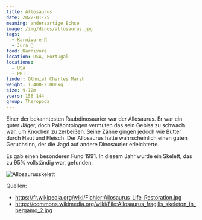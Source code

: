 ```yaml
---
title: Allosaurus
date: 2022-01-25
meaning: andersartige Echse
image: /img/dinos/allosaurus.jpg
tags:
  - Karnivore 🥩
  - Jura 🦴
food: Karnivore
location: USA, Portugal
locations:
  - USA
  - PRT
finder: Othniel Charles Marsh
weight: 1.400-2.000kg
size: 9-12m
years: 156-144
group: Theropoda
---
```

Einer der bekanntesten Raubdinosaurier war der Allosaurus. Er war ein guter Jäger, doch Paläontologen vermuten das sein Gebiss zu schwach war, um Knochen zu zerbeißen. Seine Zähne gingen jedoch wie Butter durch Haut und Fleisch. Der Allosaurus hatte wahrscheinlich einen guten Geruchsinn, der die Jagd auf andere Dinosaurier erleichterte.

Es gab einen besonderen Fund 1991. In diesem Jahr wurde ein Skelett, das zu 95% vollständig war, gefunden.

![Allosaurusskelett](/img/dinos/allosaurus-skelett.jpg)

Quellen:

* <https://fr.wikipedia.org/wiki/Fichier:Allosaurus_Life_Restoration.jpg>
* <https://commons.wikimedia.org/wiki/File:Allosaurus_fragilis_skeleton_in_bergamo_2.jpg>